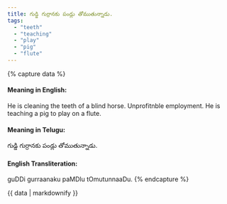 ```yaml
---
title: గుడ్డి గుర్రానకు పండ్లు తోముతున్నాడు.
tags:
  - "teeth"
  - "teaching"
  - "play"
  - "pig"
  - "flute"
---
```


{% capture data %}
#### Meaning in English:
He is cleaning the teeth of a blind horse.
Unprofitnble employment.
He is teaching a pig to play on a flute.

#### Meaning in Telugu:
గుడ్డి గుర్రానకు పండ్లు తోముతున్నాడు.

#### English Transliteration:
guDDi gurraanaku paMDlu tOmutunnaaDu.
{% endcapture %}

{{ data | markdownify }}

